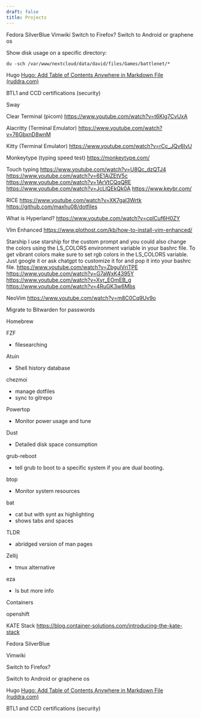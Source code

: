 ```yaml
---
draft: false
title: Projects
---
```


Fedora SilverBlue
Vimwiki
Switch to Firefox?
Switch to Android or graphene os

Show disk usage on a specific directory:
```
du -sch /var/www/nextcloud/data/david/files/Games/battlenet/*
```

Hugo
[Hugo: Add Table of Contents Anywhere in Markdown File (ruddra.com)](https://ruddra.com/hugo-add-toc-anywhere/)

BTL1 and CCD certifications (security)

Sway

Clear Terminal (picom)
https://www.youtube.com/watch?v=t6Klg7CvUxA

Alacritty (Terminal Emulator)
https://www.youtube.com/watch?v=76GbxnD8wnM

Kitty (Terminal Emulator)
https://www.youtube.com/watch?v=rCc_JQv6IyU

Monkeytype (typing speed test)
https://monkeytype.com/

Touch typing
https://www.youtube.com/watch?v=U8Qc_dzQTJ4
https://www.youtube.com/watch?v=6E1AiZEtV5c
https://www.youtube.com/watch?v=1ArVtCQqQRE
https://www.youtube.com/watch?v=JcLlQEkQk0A
https://www.keybr.com/

RICE
https://www.youtube.com/watch?v=XK7gal3Wrtk
https://github.com/maxhu08/dotfiles

What is Hyperland?
https://www.youtube.com/watch?v=cplCuf6H0ZY

VIm Enhanced
https://www.plothost.com/kb/how-to-install-vim-enhanced/

Starship
I use starship for the custom prompt and you could also change the colors using the LS_COLORS environment variable in your bashrc file. To get vibrant colors make sure to set rgb colors in the LS_COLORS variable. Just google it or ask chatgpt to customize it for and pop it into your bashrc file.
https://www.youtube.com/watch?v=ZbgulVriTPE
https://www.youtube.com/watch?v=G7aWxK4395Y
https://www.youtube.com/watch?v=Xyr_EOmEB_g
https://www.youtube.com/watch?v=4RuGK3w6Mbs

NeoVim
https://www.youtube.com/watch?v=m8C0Cq9Uv9o

Migrate to Bitwarden for passwords

Homebrew

FZF
- filesearching

Atuin
- Shell history database

chezmoi
- manage dotfiles
- sync to gitrepo

Powertop
- Monitor power usage and tune

Dust
- Detailed disk space consumption

grub-reboot
- tell grub to boot to a specific system if you are dual booting.

btop
- Monitor system resources

bat
- cat but with synt ax highlighting
- shows tabs and spaces

TLDR
- abridged version of man pages

Zellij
- tmux alternative

 eza
 - ls but more info

Containers

openshift

KATE Stack https://blog.container-solutions.com/introducing-the-kate-stack

Fedora SilverBlue

Vimwiki

Switch to Firefox?

Switch to Android or graphene os


Hugo
[Hugo: Add Table of Contents Anywhere in Markdown File (ruddra.com)](https://ruddra.com/hugo-add-toc-anywhere/)

BTL1 and CCD certifications (security)
